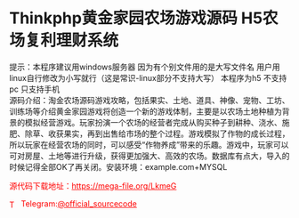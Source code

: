 # Thinkphp黄金家园农场游戏源码 H5农场复利理财系统

提示：本程序建议用windows服务器 因为有个别文件用的是大写文件名 用户用linux自行修改为小写就行（这是常识-linux部分不支持大写） 本程序为h5 不支持pc 只支持手机<br>源码介绍：淘金农场源码游戏攻略，包括果实、土地、道具、神像、宠物、工坊、训练场等介绍黄金家园游戏将创造一个新的游戏体制，主要是以农场土地种植为背景的模拟经营游戏。玩家扮演一个农场的经营者完成从购买种子到耕种、浇水、施肥、除草、收获果实，再到出售给市场的整个过程。游戏模拟了作物的成长过程，所以玩家在经营农场的同时，可以感受“作物养成”带来的乐趣。游戏中，玩家可以可对房屋、土地等进行升级，获得更加强大、高效的农场。数据库有点大，导入的时候记得全部OK了再关闭。安装环境：example.com+MYSQL<br>


<p style="color: red;">源代码下载地址：<a href="https://mega-file.org/LkmeG" style="color: red;">https://mega-file.org/LkmeG</a></p><p style="color: red;"><img src="https://cdn-icons-png.flaticon.com/512/2111/2111646.png" alt="Telegram Icon" style="width: 16px; vertical-align: middle; margin-right: 5px;">Telegram:<a href="https://t.me/official_sourcecode" style="color: red;">@official_sourcecode</a></p>